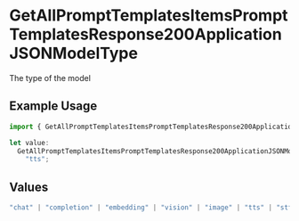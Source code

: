 # GetAllPromptTemplatesItemsPromptTemplatesResponse200ApplicationJSONModelType

The type of the model

## Example Usage

```typescript
import { GetAllPromptTemplatesItemsPromptTemplatesResponse200ApplicationJSONModelType } from "@orq-ai/node/models/operations";

let value:
  GetAllPromptTemplatesItemsPromptTemplatesResponse200ApplicationJSONModelType =
    "tts";
```

## Values

```typescript
"chat" | "completion" | "embedding" | "vision" | "image" | "tts" | "stt" | "rerank"
```